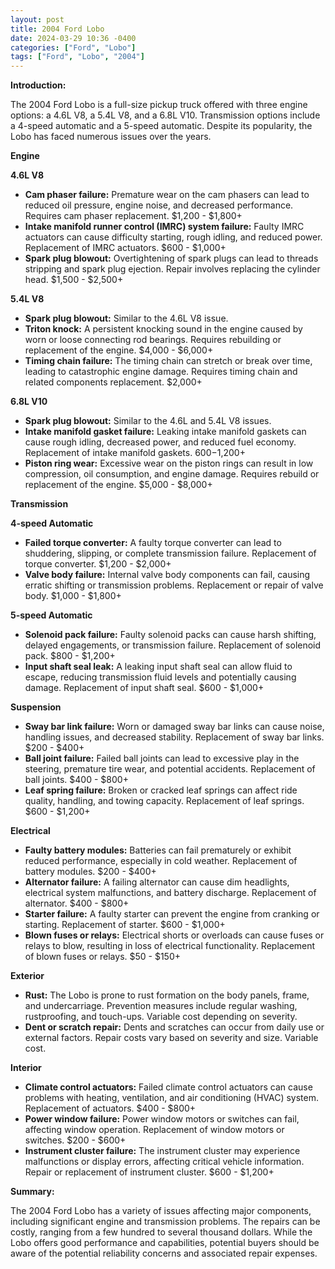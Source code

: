 ```yaml
---
layout: post
title: 2004 Ford Lobo
date: 2024-03-29 10:36 -0400
categories: ["Ford", "Lobo"]
tags: ["Ford", "Lobo", "2004"]
---
```

**Introduction:**

The 2004 Ford Lobo is a full-size pickup truck offered with three engine options: a 4.6L V8, a 5.4L V8, and a 6.8L V10. Transmission options include a 4-speed automatic and a 5-speed automatic. Despite its popularity, the Lobo has faced numerous issues over the years.

**Engine**

**4.6L V8**
- **Cam phaser failure:** Premature wear on the cam phasers can lead to reduced oil pressure, engine noise, and decreased performance. Requires cam phaser replacement. $1,200 - $1,800+
- **Intake manifold runner control (IMRC) system failure:** Faulty IMRC actuators can cause difficulty starting, rough idling, and reduced power. Replacement of IMRC actuators. $600 - $1,000+
- **Spark plug blowout:** Overtightening of spark plugs can lead to threads stripping and spark plug ejection. Repair involves replacing the cylinder head. $1,500 - $2,500+

**5.4L V8**
- **Spark plug blowout:** Similar to the 4.6L V8 issue.
- **Triton knock:** A persistent knocking sound in the engine caused by worn or loose connecting rod bearings. Requires rebuilding or replacement of the engine. $4,000 - $6,000+
- **Timing chain failure:** The timing chain can stretch or break over time, leading to catastrophic engine damage. Requires timing chain and related components replacement. $2,000+

**6.8L V10**
- **Spark plug blowout:** Similar to the 4.6L and 5.4L V8 issues.
- **Intake manifold gasket failure:** Leaking intake manifold gaskets can cause rough idling, decreased power, and reduced fuel economy. Replacement of intake manifold gaskets. $600-$1,200+
- **Piston ring wear:** Excessive wear on the piston rings can result in low compression, oil consumption, and engine damage. Requires rebuild or replacement of the engine. $5,000 - $8,000+

**Transmission**

**4-speed Automatic**
- **Failed torque converter:** A faulty torque converter can lead to shuddering, slipping, or complete transmission failure. Replacement of torque converter. $1,200 - $2,000+
- **Valve body failure:** Internal valve body components can fail, causing erratic shifting or transmission problems. Replacement or repair of valve body. $1,000 - $1,800+

**5-speed Automatic**
- **Solenoid pack failure:** Faulty solenoid packs can cause harsh shifting, delayed engagements, or transmission failure. Replacement of solenoid pack. $800 - $1,200+
- **Input shaft seal leak:** A leaking input shaft seal can allow fluid to escape, reducing transmission fluid levels and potentially causing damage. Replacement of input shaft seal. $600 - $1,000+

**Suspension**

- **Sway bar link failure:** Worn or damaged sway bar links can cause noise, handling issues, and decreased stability. Replacement of sway bar links. $200 - $400+
- **Ball joint failure:** Failed ball joints can lead to excessive play in the steering, premature tire wear, and potential accidents. Replacement of ball joints. $400 - $800+
- **Leaf spring failure:** Broken or cracked leaf springs can affect ride quality, handling, and towing capacity. Replacement of leaf springs. $600 - $1,200+

**Electrical**

- **Faulty battery modules:** Batteries can fail prematurely or exhibit reduced performance, especially in cold weather. Replacement of battery modules. $200 - $400+
- **Alternator failure:** A failing alternator can cause dim headlights, electrical system malfunctions, and battery discharge. Replacement of alternator. $400 - $800+
- **Starter failure:** A faulty starter can prevent the engine from cranking or starting. Replacement of starter. $600 - $1,000+
- **Blown fuses or relays:** Electrical shorts or overloads can cause fuses or relays to blow, resulting in loss of electrical functionality. Replacement of blown fuses or relays. $50 - $150+

**Exterior**

- **Rust:** The Lobo is prone to rust formation on the body panels, frame, and undercarriage. Prevention measures include regular washing, rustproofing, and touch-ups. Variable cost depending on severity.
- **Dent or scratch repair:** Dents and scratches can occur from daily use or external factors. Repair costs vary based on severity and size. Variable cost.

**Interior**

- **Climate control actuators:** Failed climate control actuators can cause problems with heating, ventilation, and air conditioning (HVAC) system. Replacement of actuators. $400 - $800+
- **Power window failure:** Power window motors or switches can fail, affecting window operation. Replacement of window motors or switches. $200 - $600+
- **Instrument cluster failure:** The instrument cluster may experience malfunctions or display errors, affecting critical vehicle information. Repair or replacement of instrument cluster. $600 - $1,200+

**Summary:**

The 2004 Ford Lobo has a variety of issues affecting major components, including significant engine and transmission problems. The repairs can be costly, ranging from a few hundred to several thousand dollars. While the Lobo offers good performance and capabilities, potential buyers should be aware of the potential reliability concerns and associated repair expenses.
